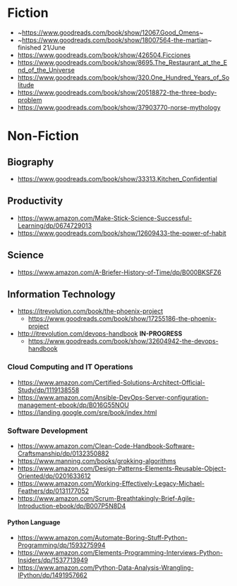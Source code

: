 # Fiction

* ~https://www.goodreads.com/book/show/12067.Good_Omens~
* ~https://www.goodreads.com/book/show/18007564-the-martian~ finished 21/June
* https://www.goodreads.com/book/show/426504.Ficciones
* https://www.goodreads.com/book/show/8695.The_Restaurant_at_the_End_of_the_Universe
* https://www.goodreads.com/book/show/320.One_Hundred_Years_of_Solitude
* https://www.goodreads.com/book/show/20518872-the-three-body-problem
* https://www.goodreads.com/book/show/37903770-norse-mythology


# Non-Fiction

## Biography
* https://www.goodreads.com/book/show/33313.Kitchen_Confidential


## Productivity
* https://www.amazon.com/Make-Stick-Science-Successful-Learning/dp/0674729013
* https://www.goodreads.com/book/show/12609433-the-power-of-habit


## Science
* https://www.amazon.com/A-Briefer-History-of-Time/dp/B000BKSFZ6


## Information Technology
* https://itrevolution.com/book/the-phoenix-project
  * https://www.goodreads.com/book/show/17255186-the-phoenix-project
* http://itrevolution.com/devops-handbook **IN-PROGRESS**
  * https://www.goodreads.com/book/show/32604942-the-devops-handbook


### Cloud Computing and IT Operations
* https://www.amazon.com/Certified-Solutions-Architect-Official-Study/dp/1119138558
* https://www.amazon.com/Ansible-DevOps-Server-configuration-management-ebook/dp/B016G55NOU
* https://landing.google.com/sre/book/index.html


### Software Development
* https://www.amazon.com/Clean-Code-Handbook-Software-Craftsmanship/dp/0132350882
* https://www.manning.com/books/grokking-algorithms
* https://www.amazon.com/Design-Patterns-Elements-Reusable-Object-Oriented/dp/0201633612
* https://www.amazon.com/Working-Effectively-Legacy-Michael-Feathers/dp/0131177052
* https://www.amazon.com/Scrum-Breathtakingly-Brief-Agile-Introduction-ebook/dp/B007P5N8D4

#### Python Language
* https://www.amazon.com/Automate-Boring-Stuff-Python-Programming/dp/1593275994
* https://www.amazon.com/Elements-Programming-Interviews-Python-Insiders/dp/1537713949
* https://www.amazon.com/Python-Data-Analysis-Wrangling-IPython/dp/1491957662
